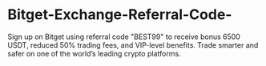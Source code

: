 # Bitget-Exchange-Referral-Code-
Sign up on Bitget using referral code "BEST99" to receive bonus 6500 USDT, reduced 50%  trading fees, and VIP-level benefits. Trade smarter and safer on one of the world’s leading crypto platforms.

